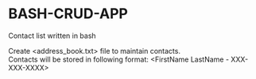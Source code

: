 # BASH-CRUD-APP
Contact list written in bash

Create <address_book.txt> file to maintain contacts.  
Contacts will be stored in following format:
    <FirstName LastName - XXX-XXX-XXXX>  
